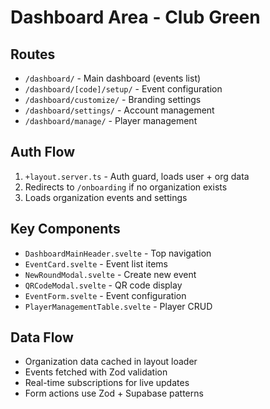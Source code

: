 # Dashboard Area - Club Green

## Routes
- `/dashboard/` - Main dashboard (events list)
- `/dashboard/[code]/setup/` - Event configuration  
- `/dashboard/customize/` - Branding settings
- `/dashboard/settings/` - Account management
- `/dashboard/manage/` - Player management

## Auth Flow
1. `+layout.server.ts` - Auth guard, loads user + org data
2. Redirects to `/onboarding` if no organization exists
3. Loads organization events and settings

## Key Components
- `DashboardMainHeader.svelte` - Top navigation
- `EventCard.svelte` - Event list items
- `NewRoundModal.svelte` - Create new event
- `QRCodeModal.svelte` - QR code display
- `EventForm.svelte` - Event configuration
- `PlayerManagementTable.svelte` - Player CRUD

## Data Flow
- Organization data cached in layout loader
- Events fetched with Zod validation
- Real-time subscriptions for live updates
- Form actions use Zod + Supabase patterns